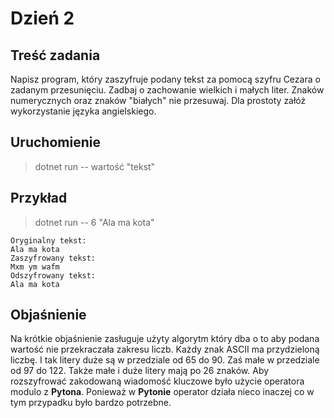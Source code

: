 # Dzień 2

## Treść zadania
Napisz program, który zaszyfruje podany tekst za pomocą szyfru Cezara o zadanym przesunięciu.
Zadbaj o zachowanie wielkich i małych liter.
Znaków numerycznych oraz znaków "białych"
nie przesuwaj.
Dla prostoty załóż wykorzystanie języka angielskiego.

## Uruchomienie
> dotnet run -- wartość "tekst"

## Przykład 
> dotnet run -- 6 "Ala ma kota"  

```
Oryginalny tekst:
Ala ma kota
Zaszyfrowany tekst:
Mxm ym wafm
Odszyfrowany tekst:
Ala ma kota
```

## Objaśnienie
Na krótkie objaśnienie zasługuje użyty algorytm który dba o to aby podana wartość nie przekraczała zakresu liczb.
Każdy znak ASCII ma przydzieloną liczbę. I tak litery duże są w przedziale od 65 do 90. Zaś małe w przedziale od 97 do 122. Także małe i duże litery mają po 26 znaków.
Aby rozszyfrować zakodowaną wiadomość kluczowe było użycie operatora modulo z **Pytona**.
Ponieważ w **Pytonie** operator działa nieco inaczej co w tym przypadku było bardzo potrzebne.
